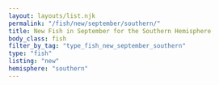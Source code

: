 ```yaml
---
layout: layouts/list.njk
permalink: "/fish/new/september/southern/"
title: New Fish in September for the Southern Hemisphere
body_class: fish
filter_by_tag: "type_fish_new_september_southern"
type: "fish"
listing: "new"
hemisphere: "southern"
---
```

